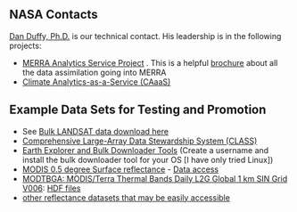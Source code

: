 ## NASA Contacts

[Dan Duffy, Ph.D.](https://www.nccs.nasa.gov/about_us/leadership/duffy) is our technical contact.  His leadership is in the following projects:

 * [MERRA Analytics Service Project](http://gmao.gsfc.nasa.gov/research/merra/intro.php) .  This is a helpful [brochure](http://gmao.gsfc.nasa.gov/pubs/brochures/MERRA%20Brochure.pdf) about all the data assimilation going into MERRA
 * [Climate Analytics-as-a-Service (CAaaS)](http://www.nas.nasa.gov/SC14/demos/demo29.html)

## Example Data Sets for Testing and Promotion

 * See [Bulk LANDSAT data download here](http://landsat.usgs.gov/Landsat_Search_and_Download.php)
 * [Comprehensive Large-Array Data Stewardship System (CLASS)](http://www.nsof.class.noaa.gov/saa/products/welcome)
 * [Earth Explorer and Bulk Downloader Tools](http://earthexplorer.usgs.gov/) (Create a username and install the bulk downloader tool for your OS [I have only tried Linux])
 * [MODIS 0.5 degree Surface reflectance](https://lpdaac.usgs.gov/dataset_discovery/modis/modis_products_table/mod09cmg_v006) - [Data access](http://e4ftl01.cr.usgs.gov/MOLT/MOD09CMG.006/)
 * [MODTBGA: MODIS/Terra Thermal Bands Daily L2G Global 1 km SIN Grid V006](https://lpdaac.usgs.gov/dataset_discovery/modis/modis_products_table/modtbga_v006): [HDF files](http://e4ftl01.cr.usgs.gov/MOLT/MODTBGA.006/)
 * [other reflectance datasets that may be easily accessible](https://lpdaac.usgs.gov/dataset_discovery/?f[0]=im_field_product%3A10&f[1]=im_field_data_access%3A60&f[2]=im_field_temporal_range%3A69&f[3]=im_field_temporal_range%3A70&f[4]=im_field_temporal_range%3A71)
 
